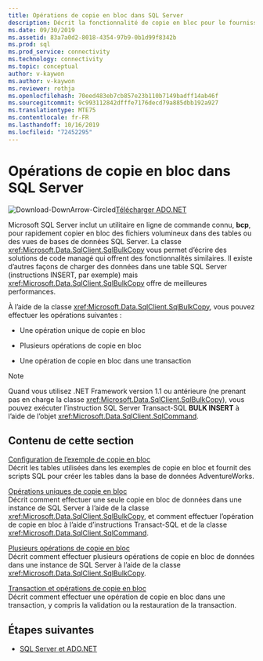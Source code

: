 ```yaml
---
title: Opérations de copie en bloc dans SQL Server
description: Décrit la fonctionnalité de copie en bloc pour le fournisseur de données .NET pour SQL Server.
ms.date: 09/30/2019
ms.assetid: 83a7a0d2-8018-4354-97b9-0b1d99f8342b
ms.prod: sql
ms.prod_service: connectivity
ms.technology: connectivity
ms.topic: conceptual
author: v-kaywon
ms.author: v-kaywon
ms.reviewer: rothja
ms.openlocfilehash: 70eed483eb7cb857e23b110b7149badff14ab46f
ms.sourcegitcommit: 9c993112842dfffe7176decd79a885dbb192a927
ms.translationtype: MTE75
ms.contentlocale: fr-FR
ms.lasthandoff: 10/16/2019
ms.locfileid: "72452295"
---
```

# <a name="bulk-copy-operations-in-sql-server"></a>Opérations de copie en bloc dans SQL Server

![Download-DownArrow-Circled](../../../ssdt/media/download.png)[Télécharger ADO.NET](../../sql-connection-libraries.md#anchor-20-drivers-relational-access)

Microsoft SQL Server inclut un utilitaire en ligne de commande connu, **bcp**, pour rapidement copier en bloc des fichiers volumineux dans des tables ou des vues de bases de données SQL Server. La classe <xref:Microsoft.Data.SqlClient.SqlBulkCopy> vous permet d’écrire des solutions de code managé qui offrent des fonctionnalités similaires. Il existe d’autres façons de charger des données dans une table SQL Server (instructions INSERT, par exemple) mais <xref:Microsoft.Data.SqlClient.SqlBulkCopy> offre de meilleures performances.  
  
À l’aide de la classe <xref:Microsoft.Data.SqlClient.SqlBulkCopy>, vous pouvez effectuer les opérations suivantes :  
  
- Une opération unique de copie en bloc  
  
- Plusieurs opérations de copie en bloc  
  
- Une opération de copie en bloc dans une transaction  
  
> [!NOTE]
>  Quand vous utilisez .NET Framework version 1.1 ou antérieure (ne prenant pas en charge la classe <xref:Microsoft.Data.SqlClient.SqlBulkCopy>), vous pouvez exécuter l’instruction SQL Server Transact-SQL **BULK INSERT** à l’aide de l’objet <xref:Microsoft.Data.SqlClient.SqlCommand>.  
  
## <a name="in-this-section"></a>Contenu de cette section  
[Configuration de l’exemple de copie en bloc](bulk-copy-example-setup.md)  
Décrit les tables utilisées dans les exemples de copie en bloc et fournit des scripts SQL pour créer les tables dans la base de données AdventureWorks.  
  
[Opérations uniques de copie en bloc](single-bulk-copy-operations.md)  
Décrit comment effectuer une seule copie en bloc de données dans une instance de SQL Server à l’aide de la classe <xref:Microsoft.Data.SqlClient.SqlBulkCopy>, et comment effectuer l’opération de copie en bloc à l’aide d’instructions Transact-SQL et de la classe <xref:Microsoft.Data.SqlClient.SqlCommand>.  
  
[Plusieurs opérations de copie en bloc](multiple-bulk-copy-operations.md)  
Décrit comment effectuer plusieurs opérations de copie en bloc de données dans une instance de SQL Server à l’aide de la classe <xref:Microsoft.Data.SqlClient.SqlBulkCopy>.  
  
[Transaction et opérations de copie en bloc](transaction-bulk-copy-operations.md)  
Décrit comment effectuer une opération de copie en bloc dans une transaction, y compris la validation ou la restauration de la transaction.  
  
## <a name="next-steps"></a>Étapes suivantes
- [SQL Server et ADO.NET](index.md)
